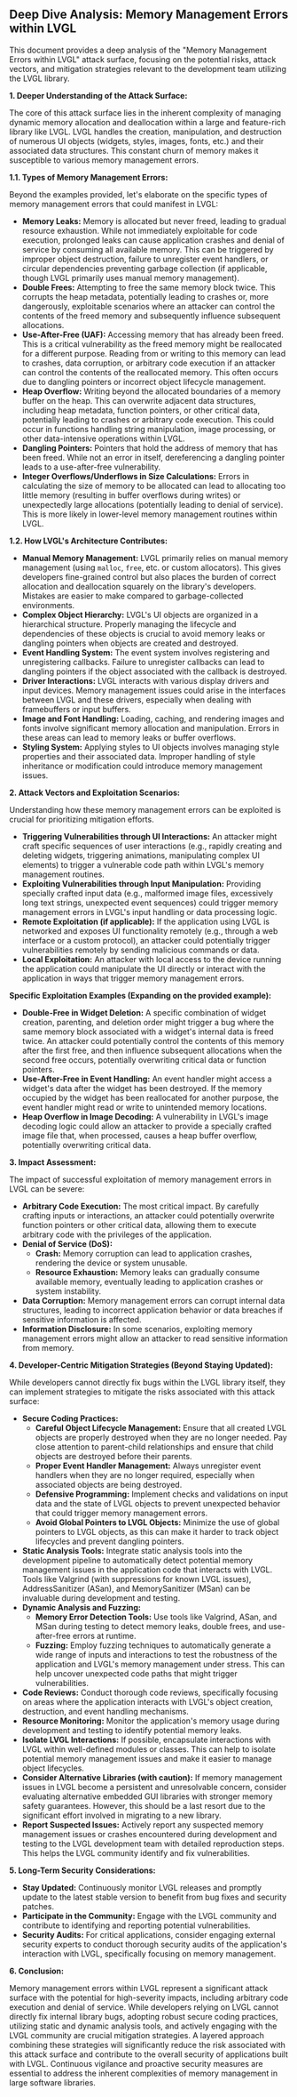 ## Deep Dive Analysis: Memory Management Errors within LVGL

This document provides a deep analysis of the "Memory Management Errors within LVGL" attack surface, focusing on the potential risks, attack vectors, and mitigation strategies relevant to the development team utilizing the LVGL library.

**1. Deeper Understanding of the Attack Surface:**

The core of this attack surface lies in the inherent complexity of managing dynamic memory allocation and deallocation within a large and feature-rich library like LVGL. LVGL handles the creation, manipulation, and destruction of numerous UI objects (widgets, styles, images, fonts, etc.) and their associated data structures. This constant churn of memory makes it susceptible to various memory management errors.

**1.1. Types of Memory Management Errors:**

Beyond the examples provided, let's elaborate on the specific types of memory management errors that could manifest in LVGL:

* **Memory Leaks:**  Memory is allocated but never freed, leading to gradual resource exhaustion. While not immediately exploitable for code execution, prolonged leaks can cause application crashes and denial of service by consuming all available memory. This can be triggered by improper object destruction, failure to unregister event handlers, or circular dependencies preventing garbage collection (if applicable, though LVGL primarily uses manual memory management).
* **Double Frees:** Attempting to free the same memory block twice. This corrupts the heap metadata, potentially leading to crashes or, more dangerously, exploitable scenarios where an attacker can control the contents of the freed memory and subsequently influence subsequent allocations.
* **Use-After-Free (UAF):** Accessing memory that has already been freed. This is a critical vulnerability as the freed memory might be reallocated for a different purpose. Reading from or writing to this memory can lead to crashes, data corruption, or arbitrary code execution if an attacker can control the contents of the reallocated memory. This often occurs due to dangling pointers or incorrect object lifecycle management.
* **Heap Overflow:** Writing beyond the allocated boundaries of a memory buffer on the heap. This can overwrite adjacent data structures, including heap metadata, function pointers, or other critical data, potentially leading to crashes or arbitrary code execution. This could occur in functions handling string manipulation, image processing, or other data-intensive operations within LVGL.
* **Dangling Pointers:** Pointers that hold the address of memory that has been freed. While not an error in itself, dereferencing a dangling pointer leads to a use-after-free vulnerability.
* **Integer Overflows/Underflows in Size Calculations:** Errors in calculating the size of memory to be allocated can lead to allocating too little memory (resulting in buffer overflows during writes) or unexpectedly large allocations (potentially leading to denial of service). This is more likely in lower-level memory management routines within LVGL.

**1.2. How LVGL's Architecture Contributes:**

* **Manual Memory Management:**  LVGL primarily relies on manual memory management (using `malloc`, `free`, etc. or custom allocators). This gives developers fine-grained control but also places the burden of correct allocation and deallocation squarely on the library's developers. Mistakes are easier to make compared to garbage-collected environments.
* **Complex Object Hierarchy:**  LVGL's UI objects are organized in a hierarchical structure. Properly managing the lifecycle and dependencies of these objects is crucial to avoid memory leaks or dangling pointers when objects are created and destroyed.
* **Event Handling System:**  The event system involves registering and unregistering callbacks. Failure to unregister callbacks can lead to dangling pointers if the object associated with the callback is destroyed.
* **Driver Interactions:** LVGL interacts with various display drivers and input devices. Memory management issues could arise in the interfaces between LVGL and these drivers, especially when dealing with framebuffers or input buffers.
* **Image and Font Handling:**  Loading, caching, and rendering images and fonts involve significant memory allocation and manipulation. Errors in these areas can lead to memory leaks or buffer overflows.
* **Styling System:**  Applying styles to UI objects involves managing style properties and their associated data. Improper handling of style inheritance or modification could introduce memory management issues.

**2. Attack Vectors and Exploitation Scenarios:**

Understanding how these memory management errors can be exploited is crucial for prioritizing mitigation efforts.

* **Triggering Vulnerabilities through UI Interactions:** An attacker might craft specific sequences of user interactions (e.g., rapidly creating and deleting widgets, triggering animations, manipulating complex UI elements) to trigger a vulnerable code path within LVGL's memory management routines.
* **Exploiting Vulnerabilities through Input Manipulation:**  Providing specially crafted input data (e.g., malformed image files, excessively long text strings, unexpected event sequences) could trigger memory management errors in LVGL's input handling or data processing logic.
* **Remote Exploitation (if applicable):** If the application using LVGL is networked and exposes UI functionality remotely (e.g., through a web interface or a custom protocol), an attacker could potentially trigger vulnerabilities remotely by sending malicious commands or data.
* **Local Exploitation:** An attacker with local access to the device running the application could manipulate the UI directly or interact with the application in ways that trigger memory management errors.

**Specific Exploitation Examples (Expanding on the provided example):**

* **Double-Free in Widget Deletion:** A specific combination of widget creation, parenting, and deletion order might trigger a bug where the same memory block associated with a widget's internal data is freed twice. An attacker could potentially control the contents of this memory after the first free, and then influence subsequent allocations when the second free occurs, potentially overwriting critical data or function pointers.
* **Use-After-Free in Event Handling:**  An event handler might access a widget's data after the widget has been destroyed. If the memory occupied by the widget has been reallocated for another purpose, the event handler might read or write to unintended memory locations.
* **Heap Overflow in Image Decoding:**  A vulnerability in LVGL's image decoding logic could allow an attacker to provide a specially crafted image file that, when processed, causes a heap buffer overflow, potentially overwriting critical data.

**3. Impact Assessment:**

The impact of successful exploitation of memory management errors in LVGL can be severe:

* **Arbitrary Code Execution:**  The most critical impact. By carefully crafting inputs or interactions, an attacker could potentially overwrite function pointers or other critical data, allowing them to execute arbitrary code with the privileges of the application.
* **Denial of Service (DoS):**
    * **Crash:** Memory corruption can lead to application crashes, rendering the device or system unusable.
    * **Resource Exhaustion:** Memory leaks can gradually consume available memory, eventually leading to application crashes or system instability.
* **Data Corruption:**  Memory management errors can corrupt internal data structures, leading to incorrect application behavior or data breaches if sensitive information is affected.
* **Information Disclosure:** In some scenarios, exploiting memory management errors might allow an attacker to read sensitive information from memory.

**4. Developer-Centric Mitigation Strategies (Beyond Staying Updated):**

While developers cannot directly fix bugs within the LVGL library itself, they can implement strategies to mitigate the risks associated with this attack surface:

* **Secure Coding Practices:**
    * **Careful Object Lifecycle Management:**  Ensure that all created LVGL objects are properly destroyed when they are no longer needed. Pay close attention to parent-child relationships and ensure that child objects are destroyed before their parents.
    * **Proper Event Handler Management:**  Always unregister event handlers when they are no longer required, especially when associated objects are being destroyed.
    * **Defensive Programming:**  Implement checks and validations on input data and the state of LVGL objects to prevent unexpected behavior that could trigger memory management errors.
    * **Avoid Global Pointers to LVGL Objects:** Minimize the use of global pointers to LVGL objects, as this can make it harder to track object lifecycles and prevent dangling pointers.
* **Static Analysis Tools:** Integrate static analysis tools into the development pipeline to automatically detect potential memory management issues in the application code that interacts with LVGL. Tools like Valgrind (with suppressions for known LVGL issues), AddressSanitizer (ASan), and MemorySanitizer (MSan) can be invaluable during development and testing.
* **Dynamic Analysis and Fuzzing:**
    * **Memory Error Detection Tools:** Use tools like Valgrind, ASan, and MSan during testing to detect memory leaks, double frees, and use-after-free errors at runtime.
    * **Fuzzing:** Employ fuzzing techniques to automatically generate a wide range of inputs and interactions to test the robustness of the application and LVGL's memory management under stress. This can help uncover unexpected code paths that might trigger vulnerabilities.
* **Code Reviews:** Conduct thorough code reviews, specifically focusing on areas where the application interacts with LVGL's object creation, destruction, and event handling mechanisms.
* **Resource Monitoring:** Monitor the application's memory usage during development and testing to identify potential memory leaks.
* **Isolate LVGL Interactions:** If possible, encapsulate interactions with LVGL within well-defined modules or classes. This can help to isolate potential memory management issues and make it easier to manage object lifecycles.
* **Consider Alternative Libraries (with caution):** If memory management issues in LVGL become a persistent and unresolvable concern, consider evaluating alternative embedded GUI libraries with stronger memory safety guarantees. However, this should be a last resort due to the significant effort involved in migrating to a new library.
* **Report Suspected Issues:**  Actively report any suspected memory management issues or crashes encountered during development and testing to the LVGL development team with detailed reproduction steps. This helps the LVGL community identify and fix vulnerabilities.

**5. Long-Term Security Considerations:**

* **Stay Updated:**  Continuously monitor LVGL releases and promptly update to the latest stable version to benefit from bug fixes and security patches.
* **Participate in the Community:** Engage with the LVGL community and contribute to identifying and reporting potential vulnerabilities.
* **Security Audits:** For critical applications, consider engaging external security experts to conduct thorough security audits of the application's interaction with LVGL, specifically focusing on memory management.

**6. Conclusion:**

Memory management errors within LVGL represent a significant attack surface with the potential for high-severity impacts, including arbitrary code execution and denial of service. While developers relying on LVGL cannot directly fix internal library bugs, adopting robust secure coding practices, utilizing static and dynamic analysis tools, and actively engaging with the LVGL community are crucial mitigation strategies. A layered approach combining these strategies will significantly reduce the risk associated with this attack surface and contribute to the overall security of applications built with LVGL. Continuous vigilance and proactive security measures are essential to address the inherent complexities of memory management in large software libraries.
